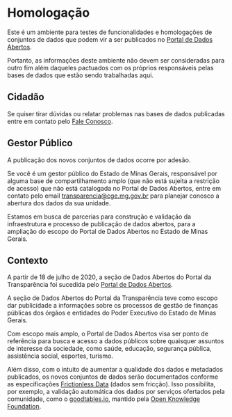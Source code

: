 # Homologação

Este é um ambiente para testes de funcionalidades e homologações de conjuntos de dados que podem vir a ser publicados no [Portal de Dados Abertos](www.dados.mg.gov.br).

Portanto, as informações deste ambiente não devem ser consideradas para outro fim além daqueles pactuados com os próprios responsáveis pelas bases de dados que estão sendo trabalhadas aqui.  


## Cidadão

Se quiser tirar dúvidas ou relatar problemas nas bases de dados publicadas entre em contato pelo [Fale Conosco](https://www.transparencia.mg.gov.br/faleconosco). 


## Gestor Público

A publicação dos novos conjuntos de dados ocorre por adesão.

Se você é um gestor público do Estado de Minas Gerais, responsável por alguma base de compartilhamento amplo (que não está sujeita a restrição de acesso) que não está catalogada no Portal de Dados Abertos, entre em contato pelo email transparencia@cge.mg.gov.br para planejar conosco a abertura dos dados da sua unidade.

Estamos em busca de parcerias para construção e validação da infraestrutura e processo de publicação de dados abertos, para a ampliação do escopo do Portal de Dados Abertos no Estado de Minas Gerais.


## Contexto 

A partir de 18 de julho de 2020, a seção de Dados Abertos do Portal da Transparência foi sucedida pelo [Portal de Dados Abertos](http://dados.mg.gov.br/). 

A seção de Dados Abertos do Portal da Transparência teve como escopo dar publicidade a informações sobre os processos de gestão de finanças públicas dos órgãos e entidades do Poder Executivo do Estado de Minas Gerais.

Com escopo mais amplo, o Portal de Dados Abertos visa ser ponto de referência para busca e acesso a dados públicos sobre quaisquer assuntos de interesse da sociedade, como saúde, educação, segurança pública, assistência social, esportes, turismo.

Além disso, com o intuito de aumentar a qualidade dos dados e metadados publicados, os novos conjuntos de dados serão documentados conforme as especificações [Frictionless Data](https://frictionlessdata.io/) (dados sem fricção). Isso possibilita, por exemplo, a validação automática dos dados por serviços ofertados pela comunidade, como o [goodtables.io](http://goodtables.io/), mantido pela [Open Knowledge Foundation](https://okfn.org/).